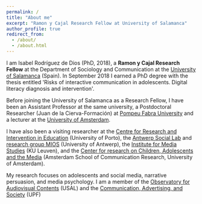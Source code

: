 ```yaml
---
permalink: /
title: "About me"
excerpt: "Ramon y Cajal Research Fellow at University of Salamanca"
author_profile: true
redirect_from: 
  - /about/
  - /about.html
---
```


I am Isabel Rodríguez de Dios (PhD, 2018), a **Ramon y Cajal Research Fellow** at the Department of Sociology and Communication at the [University of Salamanca](https://usal.es/) (Spain). In September 2018 I earned a PhD degree with the thesis entitled 'Risks of interactive communication in adolescents. Digital literacy diagnosis and intervention'.


Before joining the University of Salamanca as a Research Fellow, I have been an Assistant Professor at the same university, a Postdoctoral Researcher (Juan de la Cierva-Formación) at [Pompeu Fabra University](https://www.upf.edu/es/) and a lecturer at the [University of Amsterdam](https://www.uva.nl/en). 

I have also been a visiting researcher at the [Centre for Research and Intervention in Education](https://ciie.fpce.up.pt/en) (University of Porto), the [Antwerp Social Lab](https://www.uantwerpen.be/nl/onderzoeksgroep/antwerp-social-lab/) and [research group MIOS](https://www.uantwerpen.be/en/research-groups/mios/) (University of Antwerp), the [Institute for Media Studies](https://soc.kuleuven.be/ims) (KU Leuven), and the [Center for research on Children, Adolescents and the Media](https://www.ccam-ascor.nl/) (Amsterdam School of Communication Research, University of Amsterdam).  


My research focuses on adolescents and social media, narrative persuasion, and media psychology. I am a member of the [Observatory for Audiovisual Contents](http://www.ocausal.es/) (USAL) and the [Communication, Advertising, and Society]( https://www.upf.edu/web/cas) (UPF)


<br>
